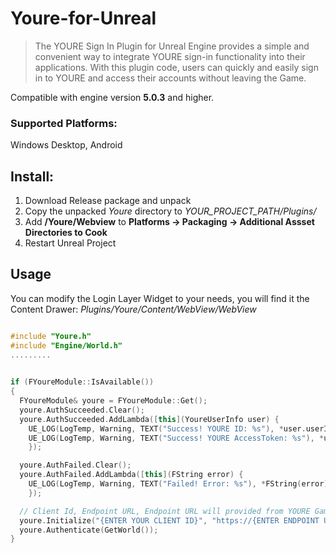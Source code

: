 # Youre-for-Unreal

> The YOURE Sign In Plugin for Unreal Engine provides a simple and convenient way to integrate YOURE sign-in functionality into their applications. With this plugin code, users can quickly and easily sign in to YOURE and access their accounts without leaving the Game.

Compatible with engine version **5.0.3** and higher.

### Supported Platforms: 
Windows Desktop, Android

## Install:
1. Download Release package and unpack
2. Copy the unpacked _Youre_ directory to _YOUR_PROJECT_PATH/Plugins/_
3. Add **/Youre/Webview** to **Platforms -> Packaging -> Additional Assset Directories to Cook**
3. Restart Unreal Project



## Usage 
You can modify the Login Layer Widget to your needs, you will find it the Content Drawer: _Plugins/Youre/Content/WebView/WebView_

```c++

#include "Youre.h"
#include "Engine/World.h"
.........
  

if (FYoureModule::IsAvailable())
{
  FYoureModule& youre = FYoureModule::Get();
  youre.AuthSucceeded.Clear();
  youre.AuthSucceeded.AddLambda([this](YoureUserInfo user) {
    UE_LOG(LogTemp, Warning, TEXT("Success! YOURE ID: %s"), *user.userId);
    UE_LOG(LogTemp, Warning, TEXT("Success! YOURE AccessToken: %s"), *user.accessToken);
    });

  youre.AuthFailed.Clear();
  youre.AuthFailed.AddLambda([this](FString error) {
    UE_LOG(LogTemp, Warning, TEXT("Failed! Error: %s"), *FString(error));
    });

  // Client Id, Endpoint URL, Endpoint URL will provided from YOURE Games
  youre.Initialize("{ENTER YOUR CLIENT ID}", "https://{ENTER ENDPOINT URL}", "https://{ENTER REDIRECT URL}");
  youre.Authenticate(GetWorld());
}
```
